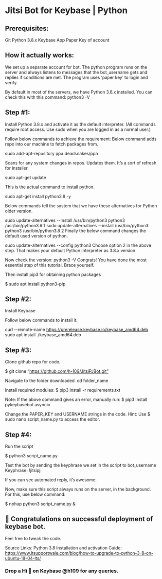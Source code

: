 # Jitsi Bot for Keybase | Python
## Prerequisites: 
Git
Python 3.8.x
Keybase App
Paper Key of account

## How it actually works:
We set up a separate account for bot. The python program runs on the server and always listens to messages that the bot_username gets and replies if conditions are met.
The program uses ‘paper key’ to login and verify.


By default in most of the servers, we have Python 3.6.x installed.
You can check this with this command: python3 -V 

## Step #1:

Install Python 3.8.x and activate it as the default interpreter.
(All commands require root access. Use sudo when you are logged in as a normal user.)

Follow below commands to achieve the requirement:
Below command adds repo into our machine to fetch packages from.

 sudo add-apt-repository ppa:deadsnakes/ppa

Scans for any system changes in repos. Updates them. It’s a sort of refresh for installer.

 sudo apt-get update

This is the actual command to install python. 

 sudo apt-get install python3.8 -y

Below commands tell the system that we have these alternatives for Python older version.

 sudo update-alternatives --install /usr/bin/python3 python3 /usr/bin/python3.6 1
 sudo update-alternatives --install /usr/bin/python3 python3 /usr/bin/python3.8 2
Finally the below command changes the default used version of python.

 sudo update-alternatives --config python3
Choose option 2 in the above step. That makes your default Python interpreter as 3.8.x version.

Now check the version:
 python3 -V
Congrats! You have done the most essential step of this tutorial. Brace yourself.

Then install pip3 for obtaining python packages

$ sudo apt install python3-pip


## Step #2:

Install Keybase

Follow below commands to install it.

curl --remote-name https://prerelease.keybase.io/keybase_amd64.deb
sudo apt install ./keybase_amd64.deb

## Step #3:
Clone github repo for code.

$ git clone “https://github.com/h-109/JitsiPJBot.git”

Navigate to the folder downloaded. cd folder_name

Install required modules:
$ pip3 install -r requirements.txt

Note: If the above command gives an error, manually run:
$ pip3 install pykeybasebot asyncio

Change the PAPER_KEY and USERNAME strings in the code.
Hint: Use $ sudo nano script_name.py to access the editor.

## Step #4:
Run the script

$ python3 script_name.py

Test the bot by sending the keyphrase we set in the script to bot_username
Keyphrase: !jitsipj

If you can see automated reply, it’s awesome.

Now, make sure this script always runs on the server, in the background. For this, use below command:

$ nohup python3 script_name.py &

## 🎉 Congratulations on successful deployment of keybase bot.

Feel free to tweak the code.

Source Links:
Python 3.8 Installation and activation Guide: https://www.itsupportwale.com/blog/how-to-upgrade-to-python-3-8-on-ubuntu-18-04-lts/


### Drop a Hi 👋 on Keybase @h109 for any queries.
